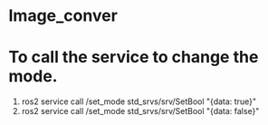 # Image_conver
# To call the service to change the mode.
1. ros2 service call /set_mode std_srvs/srv/SetBool "{data: true}"
2. ros2 service call /set_mode std_srvs/srv/SetBool "{data: false}"
